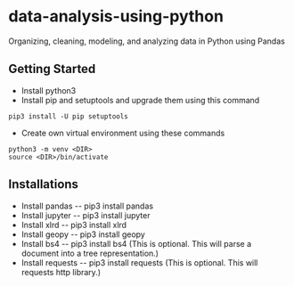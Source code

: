 # data-analysis-using-python
Organizing, cleaning, modeling, and analyzing data in Python using Pandas

## Getting Started
* Install python3
* Install pip and setuptools and upgrade them using this command
```
pip3 install -U pip setuptools
```
* Create own virtual environment using these commands
````
python3 -m venv <DIR> 
source <DIR>/bin/activate
````

## Installations
* Install pandas -- pip3 install pandas
* Install jupyter -- pip3 install jupyter
* Install xlrd -- pip3 install xlrd
* Install geopy -- pip3 install geopy
* Install bs4 -- pip3 install bs4 (This is optional. This will parse a document into a tree representation.)
* Install requests -- pip3 install requests (This is optional. This will requests http library.)
